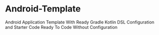 # Android-Template
Android Application Template With Ready Gradle Kotlin DSL Configuration and Starter Code Ready To Code Without Configuration
